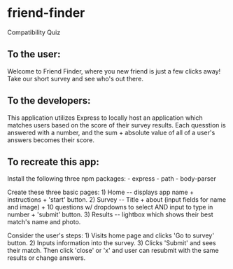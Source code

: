 # friend-finder
Compatibility Quiz

## To the user:
Welcome to Friend Finder, where you new friend is just a few clicks away! Take our short survey and see who's out there.


## To the developers:

This application utilizes Express to locally host an application which matches users based on the score of their survey results. Each quesstion is answered with a number, and the sum + absolute value of all of a user's answers becomes their score.

## To recreate this app: 

Install the following three npm packages:
    - express
    - path
    - body-parser

Create these three basic pages:
    1) Home -- displays app name + instructions + 'start' button.
    2) Survey -- Title + about (input fields for name and image) + 10 questions w/ dropdowns to select AND input to type in number + 'submit' button.
    3) Results -- lightbox which shows their best match's name and photo.

Consider the user's steps:
    1) Visits home page and clicks 'Go to survey' button.
    2) Inputs information into the survey.
    3) Clicks 'Submit' and sees their match. Then click 'close' or 'x' and user can resubmit with the same results or change answers. 
